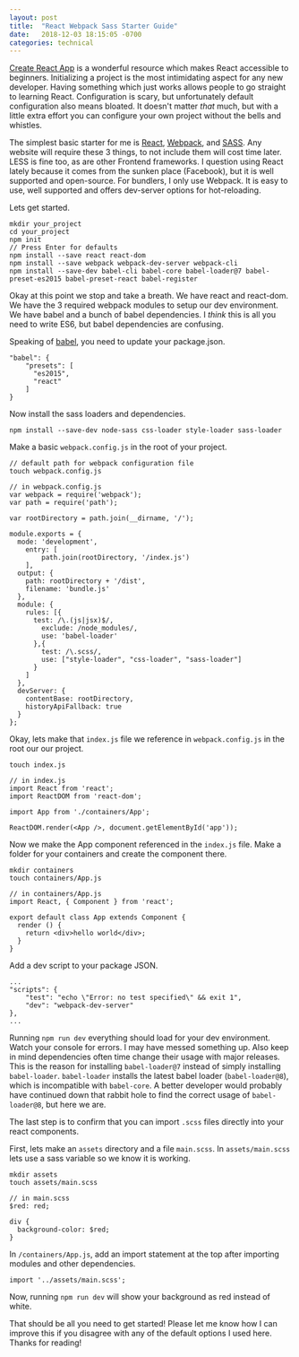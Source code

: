```yaml
---
layout: post
title:  "React Webpack Sass Starter Guide"
date:   2018-12-03 18:15:05 -0700
categories: technical
---
```


[Create React App](https://github.com/facebook/create-react-app) is a wonderful resource which makes React accessible to beginners.  Initializing a project is the most intimidating aspect for any new developer.  Having something which just works allows people to go straight to learning React. Configuration is scary, but unfortunately default configuration also means bloated.  It doesn't matter *that* much, but with a little extra effort you can configure your own project without the bells and whistles.

The simplest basic starter for me is [React](https://github.com/facebook/react), [Webpack](https://github.com/webpack), and [SASS](https://github.com/sass/node-sass).  Any website will require these 3 things, to not include them will cost time later.  LESS is fine too, as are other Frontend frameworks.  I question using React lately because it comes from the sunken place (Facebook), but it is well supported and open-source. For bundlers, I only use Webpack. It is easy to use, well supported and offers dev-server options for hot-reloading.

Lets get started.

```
mkdir your_project
cd your_project
npm init
// Press Enter for defaults
npm install --save react react-dom
npm install --save webpack webpack-dev-server webpack-cli
npm install --save-dev babel-cli babel-core babel-loader@7 babel-preset-es2015 babel-preset-react babel-register
```

Okay at this point we stop and take a breath.  We have react and react-dom.  We have the 3 required webpack modules to setup our dev environment.  We have babel and a bunch of babel dependencies.  I *think* this is all you need to write ES6, but babel dependencies are confusing.

Speaking of [babel](https://babeljs.io/), you need to update your package.json.

```
"babel": {
    "presets": [
      "es2015",
      "react"
    ]
}
```

Now install the sass loaders and dependencies.

```
npm install --save-dev node-sass css-loader style-loader sass-loader
```

Make a basic `webpack.config.js` in the root of your project.

```
// default path for webpack configuration file
touch webpack.config.js

// in webpack.config.js
var webpack = require('webpack');
var path = require('path');

var rootDirectory = path.join(__dirname, '/');

module.exports = {
  mode: 'development',
	entry: [
		path.join(rootDirectory, '/index.js')
	],
  output: {
    path: rootDirectory + '/dist',
    filename: 'bundle.js'
  },
  module: {
    rules: [{
      test: /\.(js|jsx)$/,
        exclude: /node_modules/,
        use: 'babel-loader'
      },{
        test: /\.scss/,
        use: ["style-loader", "css-loader", "sass-loader"]
      }
    ]
  },
  devServer: {
    contentBase: rootDirectory,
    historyApiFallback: true
  }
};

```

Okay, lets make that `index.js` file we reference in `webpack.config.js` in the root our our project.

```
touch index.js

// in index.js
import React from 'react';
import ReactDOM from 'react-dom';

import App from './containers/App';

ReactDOM.render(<App />, document.getElementById('app'));
```

Now we make the App component referenced in the `index.js` file.  Make a folder for your containers and create the component there.

```
mkdir containers
touch containers/App.js

// in containers/App.js
import React, { Component } from 'react';

export default class App extends Component {
  render () {
    return <div>hello world</div>;
  }
}
```

Add a dev script to your package JSON.

```
...
"scripts": {
    "test": "echo \"Error: no test specified\" && exit 1",
    "dev": "webpack-dev-server"
},
...
```

Running `npm run dev` everything should load for your dev environment. Watch your console for errors.  I may have messed something up.  Also keep in mind dependencies often time change their usage with major releases.  This is the reason for installing `babel-loader@7` instead of simply installing `babel-loader`.  `babel-loader` installs the latest babel loader (`babel-loader@8`), which is incompatible with `babel-core`.  A better developer would probably have continued down that rabbit hole to find the correct usage of `babel-loader@8`, but here we are.

The last step is to confirm that you can import `.scss` files directly into your react components.

First, lets make an `assets` directory and a file `main.scss`. In `assets/main.scss` lets use a sass variable so we know it is working.

```
mkdir assets
touch assets/main.scss

// in main.scss
$red: red;

div {
  background-color: $red;
}
```

In `/containers/App.js`, add an import statement at the top after importing modules and other dependencies.

```
import '../assets/main.scss';
```

Now, running `npm run dev` will show your background as red instead of white.

That should be all you need to get started! Please let me know how I can improve this if you disagree with any of the default options I used here.  Thanks for reading!
